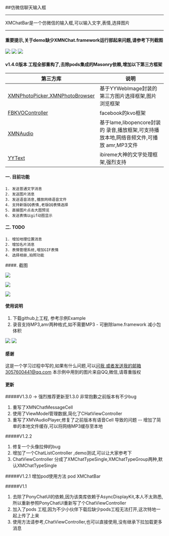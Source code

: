 ##仿微信聊天输入框

-----
XMChatBar是一个仿微信的输入框,可以输入文字,表情,选择图片


------

#### 重要提示,关于demo缺少XMNChat.framework运行部起来问题,请参考下列截图

![](http://7xlt1j.com1.z0.glb.clouddn.com/XMNChat_1.png)
![](http://7xlt1j.com1.z0.glb.clouddn.com/XMNChat_2.png)
![](http://7xlt1j.com1.z0.glb.clouddn.com/XMNChat_3.png)

#### v1.4.0版本 工程全部重构了,去除pods集成的Masonry依赖,增加以下第三方框架


第三方库 | 说明
----- | -----
[XMNPhotoPicker,XMNPhotoBrowser](https://github.com/ws00801526/XMNPhotoPickerFramework) | 基于YYWebImage封装的第三方图片选择框架,图片浏览框架
[FBKVOController](https://github.com/facebook/KVOController) | facebook的kvo框架
[XMNAudio](https://github.com/ws00801526/XMNAudio) | 基于lame,libopencore封装的 录音,播放框架,可支持播放本地,网络音频文件,可播放 amr,MP3文件
[YYText](https://github.com/ibireme/YYText)  |  ibireme大神的文字处理框架,强烈支持

#### 一. 目前功能
	1. 发送普通文字消息
	2. 发送图片消息
	3. 发送语音消息,播放网络语音文件
	4. 支持新版QQ表情,老版QQ表情选择
	5. 直接图片点击大图预览
	6. 发送表情以gif动图显示
	
#### 二. TODO
	1. 增加地理位置消息
	2. 增加名片消息
	3. 表情管理系统,增加GIF表情
	4. 选择相册,拍照功能

####. 截图

![](http://7xlt1j.com1.z0.glb.clouddn.com/XMChatBarScreenShot_3.gif)

![](http://7xlt1j.com1.z0.glb.clouddn.com/XMChatBarScreenShot_1.png)


![](http://7xlt1j.com1.z0.glb.clouddn.com/XMChatBarScreenShot_2.png)


#### 使用说明

1. 下载github上工程, 参考示例Example
2. 录音支持MP3,amr两种格式,如不需要MP3 - 可删除lame.framework 减小包体积


![](http://7xlt1j.com1.z0.glb.clouddn.com/XMNChat_useage_1.png)
![](http://7xlt1j.com1.z0.glb.clouddn.com/XMNChat_useage_2.png)


#### 感谢
这是一个学习过程中写的,如果有什么问题,可以[问我](https://github.com/ws00801526/XMChatBarExample/issues),或者发送我的邮箱3057600441@qq.com
本示例中用到的图片来自QQ,微信,请尊重版权


#### 更新


#####V1.3.0 -> 强烈推荐更新至1.3.0  非常抱歉之前版本有不少bug

1. 重写了XMNChatMessageCell
2. 使用了ViewModel管理数据,简化了CHatViewController
3. 重写了XMVAudioPlayer,修复了之前版本有语音Cell 导致的问题  -- 增加了简单的本地文件缓存,可以将网络MP3缓存至本地


#####V1.2.2
1. 修复一个头像拉伸的bug
2. 增加了一个ChatListController ,demo测试,可以让大家参考下
3. ChatViewController 分成了XMChatTypeSingle,XMChatTypeGroup两种,默认XMChatTypeSingle

#####V1.2.1
增加pod使用方法
pod XMChatBar

#####V1.1
1. 去除了PonyChatUI的依赖,因为该类库依赖于AsyncDisplayKit,本人不太熟悉,所以重新参照PonyChatUI重新写了个ChatViewController
2. 加入了pods 工程,因为不少小伙伴下载后缺少pods工程无法打开,这次特地一起上传了上来
3. 使用方法请参考,ChatViewController,也可以直接使用,没有继承下拉加载更多消息

